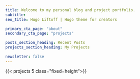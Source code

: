 ```yaml
---
title: Welcome to my personal blog and project portfolio.
subtitle: 
seo_title: Hugo Liftoff | Hugo theme for creators

primary_cta_page: "about"
secondary_cta_page: "projects"

posts_section_heading: Recent Posts
projects_section_heading: My Projects

newsletter: false
---
```


{{< projects 5 class="fixed=height">}}
